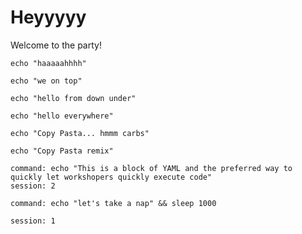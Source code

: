 # Heyyyyy

Welcome to the party!

```execute
echo "haaaaahhhh"
```

```execute-1
echo "we on top"
```

```execute-2
echo "hello from down under"
```

```execute-all
echo "hello everywhere"
```

```copy
echo "Copy Pasta... hmmm carbs"
```

```copy-and-edit
echo "Copy Pasta remix"
```

```terminal:execute
command: echo "This is a block of YAML and the preferred way to quickly let workshopers quickly execute code"
session: 2
```

```terminal:execute
command: echo "let's take a nap" && sleep 1000
```

```terminal:interrupt
session: 1
```

